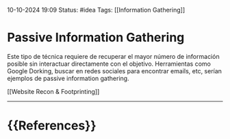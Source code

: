 10-10-2024 19:09
Status: #idea
Tags: [[Information Gathering]]

# Passive Information Gathering

Este tipo de técnica requiere de recuperar el mayor número de información posible sin interactuar directamente con el objetivo. Herramientas como Google Dorking, buscar en redes sociales para encontrar emails, etc, serían ejemplos de passive information gathering.

[[Website Recon & Footprinting]]









---
# {{References}}